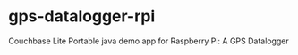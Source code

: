 gps-datalogger-rpi
==================

Couchbase Lite Portable java demo app for Raspberry Pi: A GPS Datalogger
